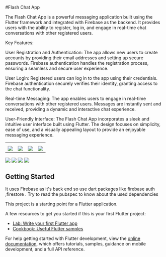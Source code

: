 #Flash Chat App

The Flash Chat App is a powerful messaging application built using the Flutter framework and integrated with Firebase as the backend. It provides users with the ability to register, log in, and engage in real-time chat conversations with other registered users.

Key Features:

User Registration and Authentication: The app allows new users to create accounts by providing their email addresses and setting up secure passwords. Firebase authentication handles the registration process, ensuring a seamless and secure user experience.

User Login: Registered users can log in to the app using their credentials. Firebase authentication securely verifies their identity, granting access to the chat functionality.

Real-time Messaging: The app enables users to engage in real-time conversations with other registered users. Messages are instantly sent and received, providing a dynamic and interactive chat experience.

User-Friendly Interface: The Flash Chat App incorporates a sleek and intuitive user interface built using Flutter. The design focuses on simplicity, ease of use, and a visually appealing layout to provide an enjoyable messaging experience.

<!DOCTYPE html>
<html>
<head>
 </head>
<body>
  <table>
    <tr>
     <th></th>
      <th></th>
      <th></th></th>
  </tr>
    <tr>
      <td data-label="Column 1"><img src='images\redmeimg\page5.jpg' ></td>
      <td data-label="Column 2"><img src='images\redmeimg\page2.jpg' ></td>
       <td data-label="Column 3"><img src='images\redmeimg\page3.jpg' ></td>
       <td data-label="Column 4"><img src='images\redmeimg\page4.jpg' ></td>
    </tr>
  </table>
</body>
</html>







![](images\redmeimg\page5.jpg)
![](images\redmeimg\page2.jpg)
![](images\redmeimg\page3.jpg)
![](images\redmeimg\page4.jpg)

## Getting Started

It uses Firebase as it's back end so use dart packages like firebase auth ,firestore .
Try to read the pubspec to know about the used dependencies

This project is a starting point for a Flutter application.

A few resources to get you started if this is your first Flutter project:

- [Lab: Write your first Flutter app](https://docs.flutter.dev/get-started/codelab)
- [Cookbook: Useful Flutter samples](https://docs.flutter.dev/cookbook)

For help getting started with Flutter development, view the
[online documentation](https://docs.flutter.dev/), which offers tutorials,
samples, guidance on mobile development, and a full API reference.
